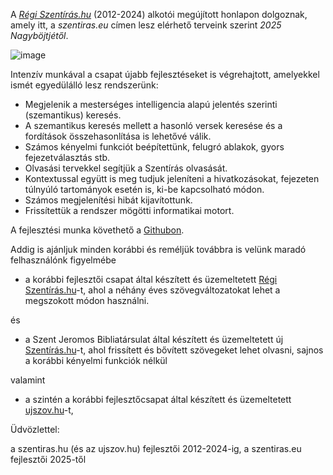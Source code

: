 A *[Régi Szentírás.hu](https://regi.szentiras.hu)* (2012-2024) alkotói megújított honlapon dolgoznak, amely itt, a *szentiras.eu* címen lesz elérhető terveink szerint *2025 Nagyböjtjétől*.

![image](https://github.com/user-attachments/assets/ec3b07bf-5425-4c1d-81d8-3d4ac36b8ee6)


Intenzív munkával a csapat újabb fejlesztéseket is végrehajtott, amelyekkel ismét egyedülálló lesz rendszerünk:

- Megjelenik a mesterséges intelligencia alapú jelentés szerinti (szemantikus) keresés.
- A szemantikus keresés mellett a hasonló versek keresése és a fordítások összehasonlítása is lehetővé válik.
- Számos kényelmi funkciót beépítettünk, felugró ablakok, gyors fejezetválasztás stb.
- Olvasási tervekkel segítjük a Szentírás olvasását.
- Kontextussal együtt is meg tudjuk jeleníteni a hivatkozásokat, fejezeten túlnyúló tartományok esetén is, ki-be kapcsolható módon.
- Számos megjelenítési hibát kijavítottunk.
- Frissítettük a rendszer mögötti informatikai motort.

A fejlesztési munka követhető a [Githubon](https://github.com/szentjozsefhackathon/szentiras.hu).

Addig is ajánljuk minden korábbi és reméljük továbbra is velünk maradó felhasználónk figyelmébe

- a korábbi fejlesztői csapat által készített és üzemeltetett [Régi Szentírás.hu](https://regi.szentiras.hu)-t, ahol a néhány éves szövegváltozatokat lehet a megszokott módon használni.

és

- a Szent Jeromos Bibliatársulat által készített és üzemeltetett új [Szentírás.hu](https://szentiras.hu)-t, ahol frissített és bővített szövegeket lehet olvasni, sajnos a korábbi kényelmi funkciók nélkül

valamint

- a szintén a korábbi fejlesztőcsapat által készített és üzemeltetett [ujszov.hu](https://ujszov.hu)-t,

Üdvözlettel:

a szentiras.hu (és az ujszov.hu) fejlesztői 2012-2024-ig, a szentiras.eu fejlesztői 2025-től
